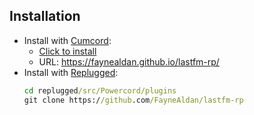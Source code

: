## Installation
- Install with [Cumcord]:
  - [Click to install](https://send.cumcord.com/#https://faynealdan.github.io/lastfm-rp/)
  - URL: <https://faynealdan.github.io/lastfm-rp/>
- Install with [Replugged]:
  ```cmd
  cd replugged/src/Powercord/plugins
  git clone https://github.com/FayneAldan/lastfm-rp
  ```

[cumcord]: https://cumcord.com/
[replugged]: https://github.com/replugged-org/replugged
